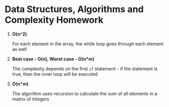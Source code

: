 # Data Structures, Algorithms and Complexity Homework #

1. **O(n^2)**
   
	For each element in the array, the while loop goes through each element as well

2. **Best case - O(n), Worst case - O(n\*m)**
   
	The complexity depends on the first `if` statement - if the statement is true, then the inner loop will be executed

3. **O(n\*m)**
   
	The algorithm uses recursion to calculate the sum of all elements in a matrix of integers